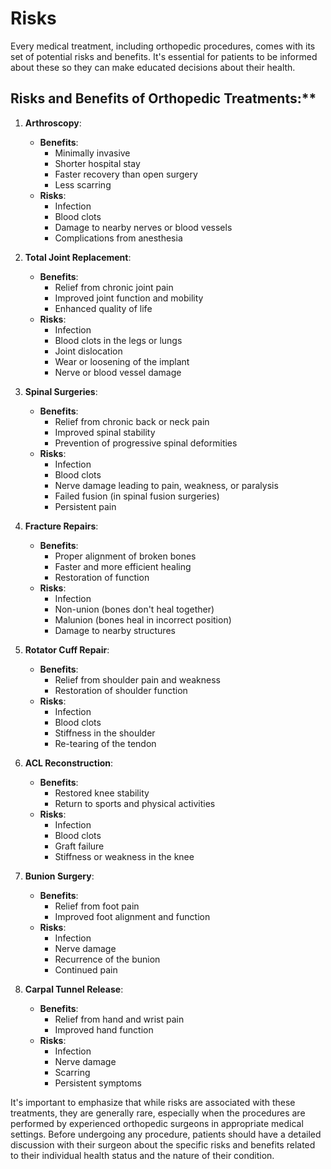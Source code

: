 
# Risks

Every medical treatment, including orthopedic procedures, comes with its set of potential risks and benefits. It's essential for patients to be informed about these so they can make educated decisions about their health.

## Risks and Benefits of Orthopedic Treatments:**

1. **Arthroscopy**:
   - **Benefits**:
     - Minimally invasive
     - Shorter hospital stay
     - Faster recovery than open surgery
     - Less scarring
   - **Risks**:
     - Infection
     - Blood clots
     - Damage to nearby nerves or blood vessels
     - Complications from anesthesia

2. **Total Joint Replacement**:
   - **Benefits**:
     - Relief from chronic joint pain
     - Improved joint function and mobility
     - Enhanced quality of life
   - **Risks**:
     - Infection
     - Blood clots in the legs or lungs
     - Joint dislocation
     - Wear or loosening of the implant
     - Nerve or blood vessel damage

3. **Spinal Surgeries**:
   - **Benefits**:
     - Relief from chronic back or neck pain
     - Improved spinal stability
     - Prevention of progressive spinal deformities
   - **Risks**:
     - Infection
     - Blood clots
     - Nerve damage leading to pain, weakness, or paralysis
     - Failed fusion (in spinal fusion surgeries)
     - Persistent pain

4. **Fracture Repairs**:
   - **Benefits**:
     - Proper alignment of broken bones
     - Faster and more efficient healing
     - Restoration of function
   - **Risks**:
     - Infection
     - Non-union (bones don't heal together)
     - Malunion (bones heal in incorrect position)
     - Damage to nearby structures

5. **Rotator Cuff Repair**:
   - **Benefits**:
     - Relief from shoulder pain and weakness
     - Restoration of shoulder function
   - **Risks**:
     - Infection
     - Blood clots
     - Stiffness in the shoulder
     - Re-tearing of the tendon

6. **ACL Reconstruction**:
   - **Benefits**:
     - Restored knee stability
     - Return to sports and physical activities
   - **Risks**:
     - Infection
     - Blood clots
     - Graft failure
     - Stiffness or weakness in the knee

7. **Bunion Surgery**:
   - **Benefits**:
     - Relief from foot pain
     - Improved foot alignment and function
   - **Risks**:
     - Infection
     - Nerve damage
     - Recurrence of the bunion
     - Continued pain

8. **Carpal Tunnel Release**:
   - **Benefits**:
     - Relief from hand and wrist pain
     - Improved hand function
   - **Risks**:
     - Infection
     - Nerve damage
     - Scarring
     - Persistent symptoms

It's important to emphasize that while risks are associated with these treatments, they are generally rare, especially when the procedures are performed by experienced orthopedic surgeons in appropriate medical settings. Before undergoing any procedure, patients should have a detailed discussion with their surgeon about the specific risks and benefits related to their individual health status and the nature of their condition.
